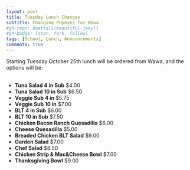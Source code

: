 ```yaml
---
layout: post
title: Tuesday Lunch Changes
subtitle: Changing Popeyes for Wawa
#gh-repo: daattali/beautiful-jekyll
#gh-badge: [star, fork, follow]
tags: [School, Lunch, Announcements]
comments: true
---
```


Starting Tuesday October 25th lunch will be ordered from Wawa, and the options will be:<br /><br />

<ul>
<li><strong>Tuna Salad 4 in Sub</strong>  $4.00</li>
<li><strong>Tuna Salad 10 in Sub</strong>  $6.50</li>
<li><strong>Veggie Sub 4 in</strong>  $5.75</li>
<li><strong>Veggie Sub 10 in</strong>  $7.00</li>
<li><strong>BLT 4 in Sub</strong> $6.00</li>
<li><strong>BLT 10 in Sub</strong>  $7.50</li>
<li><strong>Chicken Bacon Ranch Quesadilla</strong>  $6.00</li>
<li><strong>Cheese Quesadilla</strong>  $5.00</li>
<li><strong>Breaded Chicken BLT Salad</strong>  $9.00</li>
<li><strong>Garden Salad</strong>  $7.00</li>
<li><strong>Chef Salad</strong>  $8.50</li>
<li><strong>Chicken Strip & Mac&Cheese Bowl</strong>  $7.00</li>
<li><strong>Thanksgiving Bowl</strong>  $9.00</li>
</ul>